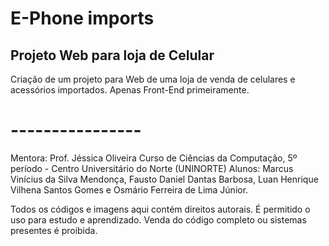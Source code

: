 # E-Phone imports #
## Projeto Web para loja de Celular

Criação de um projeto para Web de uma loja de venda de celulares e acessórios importados.
Apenas Front-End primeiramente.

# ----------------
Mentora: Prof. Jéssica Oliveira
Curso de Ciências da Computação, 5º período - Centro Universitário do Norte (UNINORTE)
Alunos: Marcus Vinícius da Silva Mendonça, Fausto Daniel Dantas Barbosa, Luan Henrique Vilhena Santos Gomes e Osmário Ferreira de Lima Júnior.

Todos os códigos e imagens aqui contém direitos autorais.
É permitido o uso para estudo e aprendizado. Venda do código completo ou sistemas presentes é proibida.

